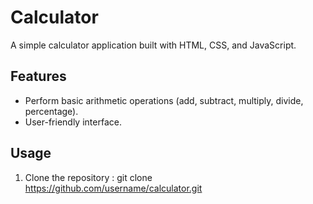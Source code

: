 # Calculator

A simple calculator application built with HTML, CSS, and JavaScript.

## Features

- Perform basic arithmetic operations (add, subtract, multiply, divide, percentage).
- User-friendly interface.

## Usage

1. Clone the repository :
   git clone https://github.com/username/calculator.git
